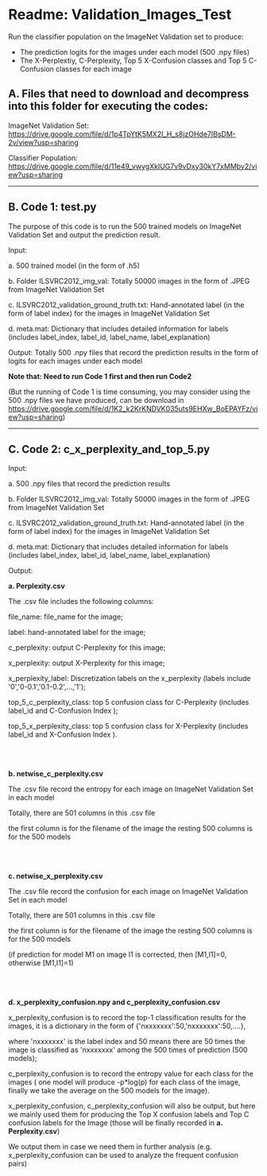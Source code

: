 # Readme: Validation_Images_Test

Run the classifier population on the ImageNet Validation set to produce:

* The prediction logits for the images under each model (500 .npy files)
* The X-Perplextiy, C-Perplexity, Top 5 X-Confusion classes and Top 5 C-Confusion classes for each image

## A. Files that need to download and decompress into this folder for executing the codes:

ImageNet Validation Set: https://drive.google.com/file/d/1p4TpYtK5MX2I_H_s8jzOHde7IBsDM-2v/view?usp=sharing

Classifier Population: https://drive.google.com/file/d/11e49_vwygXkIUG7v9vDxy30kY7xMMby2/view?usp=sharing


-------------------------------------------------------------------------------------------------------------


## B. Code 1: test.py

The purpose of this code is to run the 500 trained models on ImageNet Validation Set and output the prediction result.


Input: 

a. 500 trained model (in the form of .h5) 

b. Folder ILSVRC2012_img_val: Totally 50000 images in the form of .JPEG from ImageNet Validation Set

c. ILSVRC2012_validation_ground_truth.txt: Hand-annotated label (in the form of label index) for the images in ImageNet Validation Set 

d. meta.mat: Dictionary that includes detailed information for labels (includes label_index, label_id, label_name, label_explanation)


Output:
Totally 500 .npy files that record the prediction results in the form of logits for each images under each model 


**Note that: Need to run Code 1 first and then run Code2**

(But the running of Code 1 is time consuming, you may consider using the 500 .npy files we have produced, can be download in https://drive.google.com/file/d/1K2_k2KrKNDVK035uts9EHXw_BoEPAYFz/view?usp=sharing)


-------------------------------------------------------------------------------------------------------------

## C. Code 2: c_x_perplexity_and_top_5.py

Input:

a. 500 .npy files that record the prediction results  

b. Folder ILSVRC2012_img_val: Totally 50000 images in the form of .JPEG from ImageNet Validation Set

c. ILSVRC2012_validation_ground_truth.txt: Hand-annotated label (in the form of label index) for the images in ImageNet Validation Set 

d. meta.mat: Dictionary that includes detailed information for labels (includes label_index, label_id, label_name, label_explanation)


Output:

**a. Perplexity.csv**

The .csv file includes the following columns:

file_name: file_name for the image;  

label: hand-annotated label for the image;   

c_perplexity: output C-Perplexity for this image;  

x_perplexity: output X-Perplexity for this image;     

x_perplexity_label: Discretization labels on the x_perplexity (labels include '0','0-0.1','0.1-0.2',...,'1');  

top_5_c_perplexity_class: top 5 confusion class for C-Perplexity (includes label_id and C-Confusion Index );  
 
top_5_x_perplexity_class: top 5 confusion class for X-Perplexity (includes label_id and X-Confusion Index ). 

<br/>

<br/>


**b. netwise_c_perplexity.csv**

The .csv file record the entropy for each image on ImageNet Validation Set in each model

Totally, there are 501 columns in this .csv file

the first column is for the filename of the image
the resting 500 columns is for the 500 models

<br/>

<br/>

**c. netwise_x_perplexity.csv**

The .csv file record the confusion for each image on ImageNet Validation Set in each model

Totally, there are 501 columns in this .csv file

the first column is for the filename of the image
the resting 500 columns is for the 500 models

(if prediction for model M1 on image I1 is corrected, then [M1,I1]=0, otherwise [M1,I1]=1) 

<br/>

<br/>

**d. x_perplexity_confusion.npy and  c_perplexity_confusion.csv**

x_perplexity_confusion is to record the top-1 classification results for the images, it is a dictionary in the form of {'nxxxxxxx':50,'nxxxxxxx':50,....},

where 'nxxxxxxx' is the label index and 50 means there are 50 times the image is classified as 'nxxxxxxx' among the 500 times of prediction (500 models); 
    
c_perplexity_confusion is to record the entropy value for each class for the images ( one model will produce -p*log(p) for each class of the image, finally we take the average on the 500 models for the image).
    

x_perplexity_confusion, c_perplexity_confusion  will also be output, but here we mainly used them for producing the Top X confusion labels and Top C confusion labels for the Image (those will be finally recorded in **a. Perplexity.csv**)

We output them in case we need them in further analysis (e.g.  x_perplexity_confusion can be used to analyze the frequent confusion pairs)
